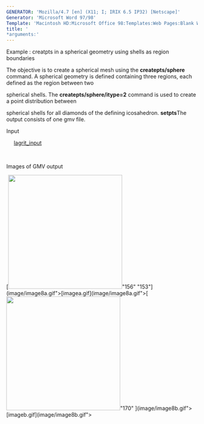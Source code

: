 ```yaml
---
GENERATOR: 'Mozilla/4.7 [en] (X11; I; IRIX 6.5 IP32) [Netscape]'
Generator: 'Microsoft Word 97/98'
Template: 'Macintosh HD:Microsoft Office 98:Templates:Web Pages:Blank Web Page'
title: '
*arguments:'
---
```


 Example : creatpts in a spherical geometry using shells as region
 boundaries

  The objective is to create a spherical mesh using the
  **createpts/sphere** command.
  A spherical geometry is defined containing three regions, each
  defined as the region between two

  spherical shells. The **createpts/sphere/itype=2** command is used
  to create a point distribution between

  spherical shells for all diamonds of the defining icosahedron.
  **setpts**The output consists of one gmv file.

 Input

      [lagrit\_input](../lagrit_input8)

  

 Images of GMV output

 [<img height="300" width="300" src="/assets/images/image8tn.gif">"156"
 "153"](image/image8a.gif">[imagea.gif](image/image8a.gif">[<img height="300" width="300" src="/assets/images/image8btn.gif">"170"
 ](image/image8b.gif">[imageb.gif](image/image8b.gif">
